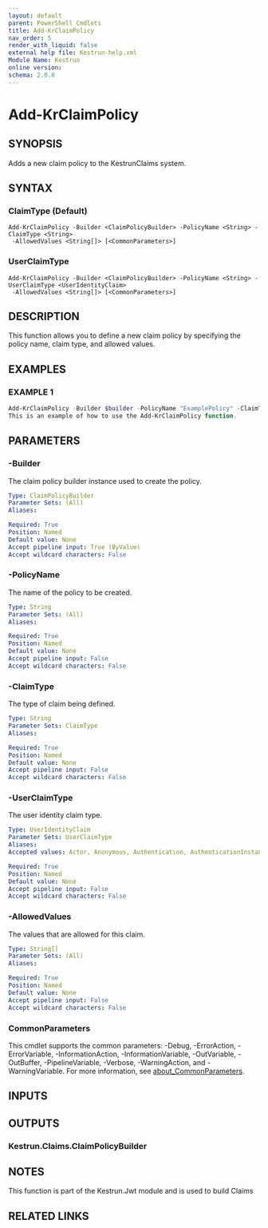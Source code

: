 ```yaml
---
layout: default
parent: PowerShell Cmdlets
title: Add-KrClaimPolicy
nav_order: 5
render_with_liquid: false
external help file: Kestrun-help.xml
Module Name: Kestrun
online version:
schema: 2.0.0
---
```


# Add-KrClaimPolicy

## SYNOPSIS
Adds a new claim policy to the KestrunClaims system.

## SYNTAX

### ClaimType (Default)
```
Add-KrClaimPolicy -Builder <ClaimPolicyBuilder> -PolicyName <String> -ClaimType <String>
 -AllowedValues <String[]> [<CommonParameters>]
```

### UserClaimType
```
Add-KrClaimPolicy -Builder <ClaimPolicyBuilder> -PolicyName <String> -UserClaimType <UserIdentityClaim>
 -AllowedValues <String[]> [<CommonParameters>]
```

## DESCRIPTION
This function allows you to define a new claim policy by specifying the policy name, claim type, and allowed values.

## EXAMPLES

### EXAMPLE 1
```powershell
Add-KrClaimPolicy -Builder $builder -PolicyName "ExamplePolicy" -ClaimType "ExampleClaim" -AllowedValues "Value1", "Value2"
This is an example of how to use the Add-KrClaimPolicy function.
```

## PARAMETERS

### -Builder
The claim policy builder instance used to create the policy.

```yaml
Type: ClaimPolicyBuilder
Parameter Sets: (All)
Aliases:

Required: True
Position: Named
Default value: None
Accept pipeline input: True (ByValue)
Accept wildcard characters: False
```

### -PolicyName
The name of the policy to be created.

```yaml
Type: String
Parameter Sets: (All)
Aliases:

Required: True
Position: Named
Default value: None
Accept pipeline input: False
Accept wildcard characters: False
```

### -ClaimType
The type of claim being defined.

```yaml
Type: String
Parameter Sets: ClaimType
Aliases:

Required: True
Position: Named
Default value: None
Accept pipeline input: False
Accept wildcard characters: False
```

### -UserClaimType
The user identity claim type.

```yaml
Type: UserIdentityClaim
Parameter Sets: UserClaimType
Aliases:
Accepted values: Actor, Anonymous, Authentication, AuthenticationInstant, AuthenticationMethod, AuthorizationDecision, Country, DateOfBirth, Dns, DenyOnlyPrimaryGroupSid, DenyOnlyPrimarySid, DenyOnlySid, DenyOnlyWindowsDeviceGroup, Email, EmailAddress, Expiration, GivenName, Gender, GroupSid, Hash, HomePhone, IsPersistent, Issuer, Locality, MobilePhone, Name, NameIdentifier, OtherPhone, PostalCode, PrimaryGroupSid, Ppid, PrivatePpid, Role, Rsa, SerialNumber, Sid, StateOrProvince, Spn, StreetAddress, Surname, Thumbprint, UserData, Upn, Uri, Version, Webpage, System, WindowsAccountName, WindowsDevice, WindowsDeviceGroup, WindowsFqbnVersion, WindowsGroupSid, WindowsGroup, WindowsDeviceClaim, WindowsSubAuthority, WindowsSid, PrimarySid

Required: True
Position: Named
Default value: None
Accept pipeline input: False
Accept wildcard characters: False
```

### -AllowedValues
The values that are allowed for this claim.

```yaml
Type: String[]
Parameter Sets: (All)
Aliases:

Required: True
Position: Named
Default value: None
Accept pipeline input: False
Accept wildcard characters: False
```

### CommonParameters
This cmdlet supports the common parameters: -Debug, -ErrorAction, -ErrorVariable, -InformationAction, -InformationVariable, -OutVariable, -OutBuffer, -PipelineVariable, -Verbose, -WarningAction, and -WarningVariable. For more information, see [about_CommonParameters](http://go.microsoft.com/fwlink/?LinkID=113216).

## INPUTS

## OUTPUTS

### Kestrun.Claims.ClaimPolicyBuilder
## NOTES
This function is part of the Kestrun.Jwt module and is used to build Claims

## RELATED LINKS
